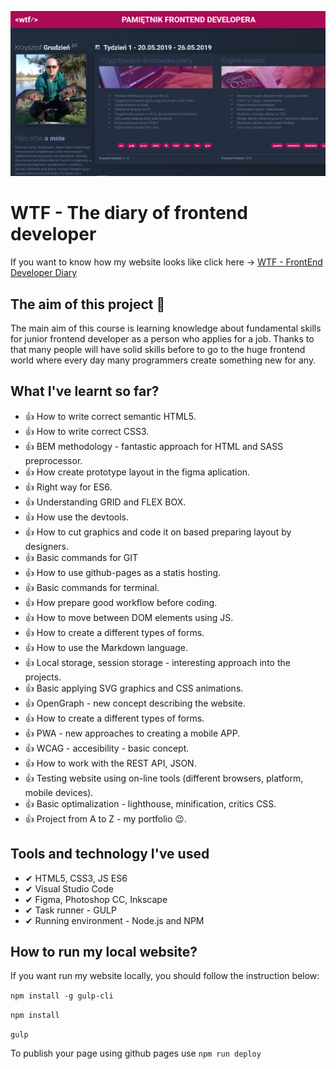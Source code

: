 ![Homepage screenshot](github/screenshot.png)

# WTF - The diary of frontend developer

If you want to know how my website looks like click here -> [WTF - FrontEnd Developer Diary](https://github.com/KrzysztofGrudzien/my-diary-gulp)

## The aim of this project 🚀
The main aim of this course is learning knowledge about fundamental skills for junior frontend developer as a person who applies for a job. Thanks to that many people will have solid skills before to go to the huge frontend world where every day many programmers create something new for any.

## What I've learnt so far?
- 👍 How to write correct semantic HTML5.
- 👍 How to write correct CSS3.
- 👍 BEM methodology - fantastic approach for HTML and SASS preprocessor.
- 👍 How create prototype layout in the figma aplication.
- 👍 Right way for ES6.
- 👍 Understanding GRID and FLEX BOX.
- 👍 How use the devtools.
- 👍 How to cut graphics and code it on based preparing layout by designers.
- 👍 Basic commands for GIT
- 👍 How to use github-pages as a statis hosting.
- 👍 Basic commands for terminal.
- 👍 How prepare good workflow before coding.
- 👍 How to move between DOM elements using JS.
- 👍 How to create a different types of forms.
- 👍 How to use the Markdown language.
- 👍 Local storage, session storage - interesting approach into the projects.
- 👍 Basic applying SVG graphics and CSS animations.
- 👍 OpenGraph - new concept describing the website.
- 👍 How to create a different types of forms.
- 👍 PWA - new approaches to creating a mobile APP.
- 👍 WCAG - accesibility - basic concept.
- 👍 How to work with the REST API, JSON.
- 👍 Testing website using on-line tools (different browsers, platform, mobile devices).
- 👍 Basic optimalization - lighthouse, minification, critics CSS.
- 👍 Project from A to Z - my portfolio 😉.

## Tools and technology I've used
- ✔ HTML5, CSS3, JS ES6
- ✔ Visual Studio Code
- ✔ Figma, Photoshop CC, Inkscape
- ✔ Task runner - GULP
- ✔ Running environment - Node.js and NPM

## How to run my local website?

If you want run my website locally, you should follow the instruction below:

`npm install -g gulp-cli`

`npm install`

`gulp`

To publish your page using github pages use `npm run deploy`
